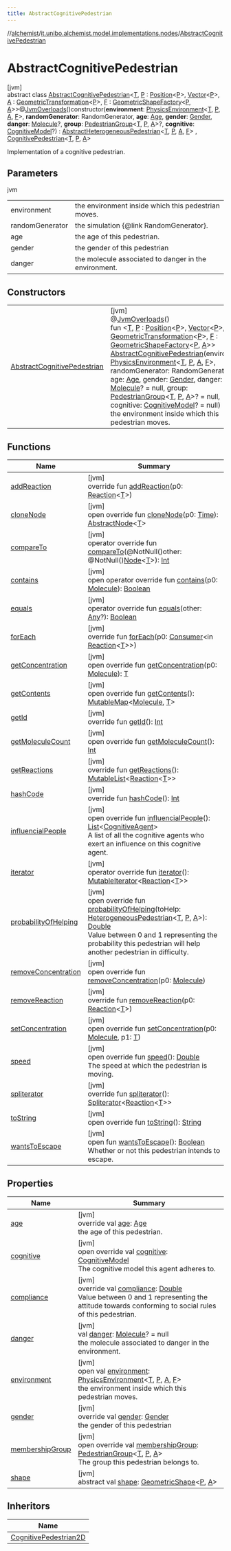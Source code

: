 ```yaml
---
title: AbstractCognitivePedestrian
---
```

//[alchemist](../../../index.html)/[it.unibo.alchemist.model.implementations.nodes](../index.html)/[AbstractCognitivePedestrian](index.html)



# AbstractCognitivePedestrian



[jvm]\
abstract class [AbstractCognitivePedestrian](index.html)<[T](index.html), [P](index.html) : [Position](../../it.unibo.alchemist.model.interfaces/-position/index.html)<[P](index.html)>, [Vector](../../it.unibo.alchemist.model.interfaces.geometry/-vector/index.html)<[P](index.html)>, [A](index.html) : [GeometricTransformation](../../it.unibo.alchemist.model.interfaces.geometry/-geometric-transformation/index.html)<[P](index.html)>, [F](index.html) : [GeometricShapeFactory](../../it.unibo.alchemist.model.interfaces.geometry/-geometric-shape-factory/index.html)<[P](index.html), [A](index.html)>>@[JvmOverloads](https://kotlinlang.org/api/latest/jvm/stdlib/kotlin.jvm/-jvm-overloads/index.html)()constructor(**environment**: [PhysicsEnvironment](../../it.unibo.alchemist.model.interfaces.environments/-physics-environment/index.html)<[T](index.html), [P](index.html), [A](index.html), [F](index.html)>, **randomGenerator**: RandomGenerator, **age**: [Age](../../it.unibo.alchemist.model.cognitiveagents.impact.individual/-age/index.html), **gender**: [Gender](../../it.unibo.alchemist.model.cognitiveagents.impact.individual/-gender/index.html), **danger**: [Molecule](../../it.unibo.alchemist.model.interfaces/-molecule/index.html)?, **group**: [PedestrianGroup](../../it.unibo.alchemist.model.interfaces/-pedestrian-group/index.html)<[T](index.html), [P](index.html), [A](index.html)>?, **cognitive**: [CognitiveModel](../../it.unibo.alchemist.model.cognitiveagents/-cognitive-model/index.html)?) : [AbstractHeterogeneousPedestrian](../-abstract-heterogeneous-pedestrian/index.html)<[T](index.html), [P](index.html), [A](index.html), [F](index.html)> , [CognitivePedestrian](../../it.unibo.alchemist.model.interfaces/-cognitive-pedestrian/index.html)<[T](index.html), [P](index.html), [A](index.html)> 

Implementation of a cognitive pedestrian.



## Parameters


jvm

| | |
|---|---|
| environment | the environment inside which this pedestrian moves. |
| randomGenerator | the simulation {@link RandomGenerator}. |
| age | the age of this pedestrian. |
| gender | the gender of this pedestrian |
| danger | the molecule associated to danger in the environment. |



## Constructors


| | |
|---|---|
| [AbstractCognitivePedestrian](-abstract-cognitive-pedestrian.html) | [jvm]<br>@[JvmOverloads](https://kotlinlang.org/api/latest/jvm/stdlib/kotlin.jvm/-jvm-overloads/index.html)()<br>fun <[T](index.html), [P](index.html) : [Position](../../it.unibo.alchemist.model.interfaces/-position/index.html)<[P](index.html)>, [Vector](../../it.unibo.alchemist.model.interfaces.geometry/-vector/index.html)<[P](index.html)>, [A](index.html) : [GeometricTransformation](../../it.unibo.alchemist.model.interfaces.geometry/-geometric-transformation/index.html)<[P](index.html)>, [F](index.html) : [GeometricShapeFactory](../../it.unibo.alchemist.model.interfaces.geometry/-geometric-shape-factory/index.html)<[P](index.html), [A](index.html)>> [AbstractCognitivePedestrian](-abstract-cognitive-pedestrian.html)(environment: [PhysicsEnvironment](../../it.unibo.alchemist.model.interfaces.environments/-physics-environment/index.html)<[T](index.html), [P](index.html), [A](index.html), [F](index.html)>, randomGenerator: RandomGenerator, age: [Age](../../it.unibo.alchemist.model.cognitiveagents.impact.individual/-age/index.html), gender: [Gender](../../it.unibo.alchemist.model.cognitiveagents.impact.individual/-gender/index.html), danger: [Molecule](../../it.unibo.alchemist.model.interfaces/-molecule/index.html)? = null, group: [PedestrianGroup](../../it.unibo.alchemist.model.interfaces/-pedestrian-group/index.html)<[T](index.html), [P](index.html), [A](index.html)>? = null, cognitive: [CognitiveModel](../../it.unibo.alchemist.model.cognitiveagents/-cognitive-model/index.html)? = null)<br>    the environment inside which this pedestrian moves. |


## Functions


| Name | Summary |
|---|---|
| [addReaction](../-homogeneous-physical-pedestrian2-d/index.html#-1914162920%2FFunctions%2F-134779887) | [jvm]<br>override fun [addReaction](../-homogeneous-physical-pedestrian2-d/index.html#-1914162920%2FFunctions%2F-134779887)(p0: [Reaction](../../it.unibo.alchemist.model.interfaces/-reaction/index.html)<[T](index.html)>) |
| [cloneNode](../-homogeneous-physical-pedestrian2-d/index.html#1410251741%2FFunctions%2F-134779887) | [jvm]<br>open override fun [cloneNode](../-homogeneous-physical-pedestrian2-d/index.html#1410251741%2FFunctions%2F-134779887)(p0: [Time](../../it.unibo.alchemist.model.interfaces/-time/index.html)): [AbstractNode](../-abstract-node/index.html)<[T](index.html)> |
| [compareTo](../-homogeneous-physical-pedestrian2-d/index.html#-635306233%2FFunctions%2F-134779887) | [jvm]<br>operator override fun [compareTo](../-homogeneous-physical-pedestrian2-d/index.html#-635306233%2FFunctions%2F-134779887)(@NotNull()other: @NotNull()[Node](../../it.unibo.alchemist.model.interfaces/-node/index.html)<[T](index.html)>): [Int](https://kotlinlang.org/api/latest/jvm/stdlib/kotlin/-int/index.html) |
| [contains](../-homogeneous-physical-pedestrian2-d/index.html#-1500024274%2FFunctions%2F-134779887) | [jvm]<br>open operator override fun [contains](../-homogeneous-physical-pedestrian2-d/index.html#-1500024274%2FFunctions%2F-134779887)(p0: [Molecule](../../it.unibo.alchemist.model.interfaces/-molecule/index.html)): [Boolean](https://kotlinlang.org/api/latest/jvm/stdlib/kotlin/-boolean/index.html) |
| [equals](../-homogeneous-physical-pedestrian2-d/index.html#1855273807%2FFunctions%2F-134779887) | [jvm]<br>operator override fun [equals](../-homogeneous-physical-pedestrian2-d/index.html#1855273807%2FFunctions%2F-134779887)(other: [Any](https://kotlinlang.org/api/latest/jvm/stdlib/kotlin/-any/index.html)?): [Boolean](https://kotlinlang.org/api/latest/jvm/stdlib/kotlin/-boolean/index.html) |
| [forEach](../-homogeneous-physical-pedestrian2-d/index.html#1514566078%2FFunctions%2F-134779887) | [jvm]<br>override fun [forEach](../-homogeneous-physical-pedestrian2-d/index.html#1514566078%2FFunctions%2F-134779887)(p0: [Consumer](https://docs.oracle.com/javase/8/docs/api/java/util/function/Consumer.html)<in [Reaction](../../it.unibo.alchemist.model.interfaces/-reaction/index.html)<[T](index.html)>>) |
| [getConcentration](../-homogeneous-physical-pedestrian2-d/index.html#-989109866%2FFunctions%2F-134779887) | [jvm]<br>open override fun [getConcentration](../-homogeneous-physical-pedestrian2-d/index.html#-989109866%2FFunctions%2F-134779887)(p0: [Molecule](../../it.unibo.alchemist.model.interfaces/-molecule/index.html)): [T](index.html) |
| [getContents](../-abstract-node/get-contents.html) | [jvm]<br>open override fun [getContents](../-abstract-node/get-contents.html)(): [MutableMap](https://kotlinlang.org/api/latest/jvm/stdlib/kotlin.collections/-mutable-map/index.html)<[Molecule](../../it.unibo.alchemist.model.interfaces/-molecule/index.html), [T](index.html)> |
| [getId](../-homogeneous-physical-pedestrian2-d/index.html#2063123767%2FFunctions%2F-134779887) | [jvm]<br>override fun [getId](../-homogeneous-physical-pedestrian2-d/index.html#2063123767%2FFunctions%2F-134779887)(): [Int](https://kotlinlang.org/api/latest/jvm/stdlib/kotlin/-int/index.html) |
| [getMoleculeCount](../-abstract-node/get-molecule-count.html) | [jvm]<br>open override fun [getMoleculeCount](../-abstract-node/get-molecule-count.html)(): [Int](https://kotlinlang.org/api/latest/jvm/stdlib/kotlin/-int/index.html) |
| [getReactions](../-homogeneous-physical-pedestrian2-d/index.html#-301186114%2FFunctions%2F-134779887) | [jvm]<br>override fun [getReactions](../-homogeneous-physical-pedestrian2-d/index.html#-301186114%2FFunctions%2F-134779887)(): [MutableList](https://kotlinlang.org/api/latest/jvm/stdlib/kotlin.collections/-mutable-list/index.html)<[Reaction](../../it.unibo.alchemist.model.interfaces/-reaction/index.html)<[T](index.html)>> |
| [hashCode](../-abstract-node/hash-code.html) | [jvm]<br>override fun [hashCode](../-abstract-node/hash-code.html)(): [Int](https://kotlinlang.org/api/latest/jvm/stdlib/kotlin/-int/index.html) |
| [influencialPeople](influencial-people.html) | [jvm]<br>open override fun [influencialPeople](influencial-people.html)(): [List](https://kotlinlang.org/api/latest/jvm/stdlib/kotlin.collections/-list/index.html)<[CognitiveAgent](../../it.unibo.alchemist.model.cognitiveagents/-cognitive-agent/index.html)><br>A list of all the cognitive agents who exert an influence on this cognitive agent. |
| [iterator](../-abstract-node/iterator.html) | [jvm]<br>operator override fun [iterator](../-abstract-node/iterator.html)(): [MutableIterator](https://kotlinlang.org/api/latest/jvm/stdlib/kotlin.collections/-mutable-iterator/index.html)<[Reaction](../../it.unibo.alchemist.model.interfaces/-reaction/index.html)<[T](index.html)>> |
| [probabilityOfHelping](index.html#2095044551%2FFunctions%2F-134779887) | [jvm]<br>open override fun [probabilityOfHelping](index.html#2095044551%2FFunctions%2F-134779887)(toHelp: [HeterogeneousPedestrian](../../it.unibo.alchemist.model.interfaces/-heterogeneous-pedestrian/index.html)<[T](index.html), [P](index.html), [A](index.html)>): [Double](https://kotlinlang.org/api/latest/jvm/stdlib/kotlin/-double/index.html)<br>Value between 0 and 1 representing the probability this pedestrian will help another pedestrian in difficulty. |
| [removeConcentration](../-homogeneous-physical-pedestrian2-d/index.html#571173562%2FFunctions%2F-134779887) | [jvm]<br>open override fun [removeConcentration](../-homogeneous-physical-pedestrian2-d/index.html#571173562%2FFunctions%2F-134779887)(p0: [Molecule](../../it.unibo.alchemist.model.interfaces/-molecule/index.html)) |
| [removeReaction](../-homogeneous-physical-pedestrian2-d/index.html#982079025%2FFunctions%2F-134779887) | [jvm]<br>override fun [removeReaction](../-homogeneous-physical-pedestrian2-d/index.html#982079025%2FFunctions%2F-134779887)(p0: [Reaction](../../it.unibo.alchemist.model.interfaces/-reaction/index.html)<[T](index.html)>) |
| [setConcentration](../-homogeneous-physical-pedestrian2-d/index.html#-1479666879%2FFunctions%2F-134779887) | [jvm]<br>open override fun [setConcentration](../-homogeneous-physical-pedestrian2-d/index.html#-1479666879%2FFunctions%2F-134779887)(p0: [Molecule](../../it.unibo.alchemist.model.interfaces/-molecule/index.html), p1: [T](index.html)) |
| [speed](speed.html) | [jvm]<br>open override fun [speed](speed.html)(): [Double](https://kotlinlang.org/api/latest/jvm/stdlib/kotlin/-double/index.html)<br>The speed at which the pedestrian is moving. |
| [spliterator](../-abstract-node/spliterator.html) | [jvm]<br>override fun [spliterator](../-abstract-node/spliterator.html)(): [Spliterator](https://docs.oracle.com/javase/8/docs/api/java/util/Spliterator.html)<[Reaction](../../it.unibo.alchemist.model.interfaces/-reaction/index.html)<[T](index.html)>> |
| [toString](../-abstract-node/to-string.html) | [jvm]<br>open override fun [toString](../-abstract-node/to-string.html)(): [String](https://kotlinlang.org/api/latest/jvm/stdlib/kotlin/-string/index.html) |
| [wantsToEscape](../../it.unibo.alchemist.model.cognitiveagents/-cognitive-agent/wants-to-escape.html) | [jvm]<br>open fun [wantsToEscape](../../it.unibo.alchemist.model.cognitiveagents/-cognitive-agent/wants-to-escape.html)(): [Boolean](https://kotlinlang.org/api/latest/jvm/stdlib/kotlin/-boolean/index.html)<br>Whether or not this pedestrian intends to escape. |


## Properties


| Name | Summary |
|---|---|
| [age](index.html#-1432359366%2FProperties%2F-134779887) | [jvm]<br>override val [age](index.html#-1432359366%2FProperties%2F-134779887): [Age](../../it.unibo.alchemist.model.cognitiveagents.impact.individual/-age/index.html)<br>    the age of this pedestrian. |
| [cognitive](cognitive.html) | [jvm]<br>open override val [cognitive](cognitive.html): [CognitiveModel](../../it.unibo.alchemist.model.cognitiveagents/-cognitive-model/index.html)<br>The cognitive model this agent adheres to. |
| [compliance](index.html#1371101670%2FProperties%2F-134779887) | [jvm]<br>override val [compliance](index.html#1371101670%2FProperties%2F-134779887): [Double](https://kotlinlang.org/api/latest/jvm/stdlib/kotlin/-double/index.html)<br>Value between 0 and 1 representing the attitude towards conforming to social rules of this pedestrian. |
| [danger](danger.html) | [jvm]<br>val [danger](danger.html): [Molecule](../../it.unibo.alchemist.model.interfaces/-molecule/index.html)? = null<br>    the molecule associated to danger in the environment. |
| [environment](index.html#-284526682%2FProperties%2F-134779887) | [jvm]<br>open val [environment](index.html#-284526682%2FProperties%2F-134779887): [PhysicsEnvironment](../../it.unibo.alchemist.model.interfaces.environments/-physics-environment/index.html)<[T](index.html), [P](index.html), [A](index.html), [F](index.html)><br>    the environment inside which this pedestrian moves. |
| [gender](index.html#-1757425664%2FProperties%2F-134779887) | [jvm]<br>override val [gender](index.html#-1757425664%2FProperties%2F-134779887): [Gender](../../it.unibo.alchemist.model.cognitiveagents.impact.individual/-gender/index.html)<br>    the gender of this pedestrian |
| [membershipGroup](index.html#1777389616%2FProperties%2F-134779887) | [jvm]<br>open override val [membershipGroup](index.html#1777389616%2FProperties%2F-134779887): [PedestrianGroup](../../it.unibo.alchemist.model.interfaces/-pedestrian-group/index.html)<[T](index.html), [P](index.html), [A](index.html)><br>The group this pedestrian belongs to. |
| [shape](index.html#-635684136%2FProperties%2F-134779887) | [jvm]<br>abstract val [shape](index.html#-635684136%2FProperties%2F-134779887): [GeometricShape](../../it.unibo.alchemist.model.interfaces.geometry/-geometric-shape/index.html)<[P](index.html), [A](index.html)> |


## Inheritors


| Name |
|---|
| [CognitivePedestrian2D](../-cognitive-pedestrian2-d/index.html) |

